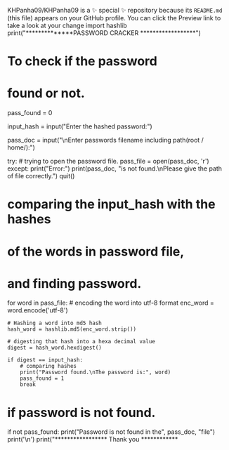 KHPanha09/KHPanha09 is a ✨ special ✨ repository because its `README.md` (this file) appears on your GitHub profile.
You can click the Preview link to take a look at your change
import hashlib
print("**************PASSWORD CRACKER ******************")
         
# To check if the password
# found or not.
pass_found = 0                                 
 
input_hash = input("Enter the hashed password:")
 
pass_doc = input("\nEnter passwords filename including path(root / home/):")
 
try:
    # trying to open the password file.
    pass_file = open(pass_doc, 'r')         
except:
    print("Error:")
    print(pass_doc, "is not found.\nPlease give the path of file correctly.")
    quit()
 
 
# comparing the input_hash with the hashes
# of the words in password file,
# and finding password.
 
for word in pass_file:
    # encoding the word into utf-8 format
    enc_word = word.encode('utf-8')
             
    # Hashing a word into md5 hash
    hash_word = hashlib.md5(enc_word.strip())
 
    # digesting that hash into a hexa decimal value 
    digest = hash_word.hexdigest()      
     
    if digest == input_hash:
        # comparing hashes
        print("Password found.\nThe password is:", word)
        pass_found = 1
        break
 
# if password is not found.
if not pass_found:
    print("Password is not found in the", pass_doc, "file")
    print('\n')
print("***************** Thank you ************
